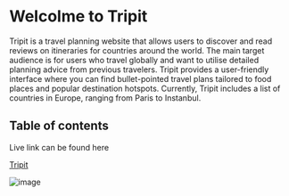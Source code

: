 <h1>Welcolme to Tripit</h1>
<p>Tripit is a travel planning website that allows users to discover and read reviews on itineraries for countries around the world. The main target audience is for users who travel globally and want to utilise detailed planning advice from previous travelers. Tripit provides a user-friendly interface where you can find bullet-pointed travel plans tailored to food places and popular destination hotspots. Currently, Tripit includes a list of countries in Europe, ranging from Paris to Instanbul.</p> 

<h2>Table of contents</h2>

<p> Live link can be found here </p> <a href="https://localabduweli.github.io/Trip-project/">Tripit</a>

![image](https://github.com/Localabduweli/Trip-project/assets/149704850/7d06cc49-c188-4a7c-9888-4c23a315eee6)
